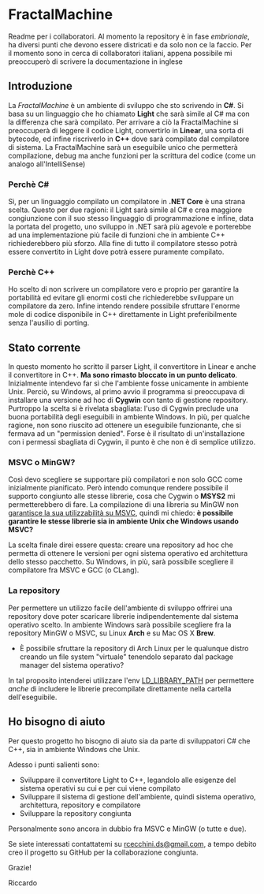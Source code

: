 # FractalMachine
Readme per i collaboratori. Al momento la repository è in fase *embrionale*, ha diversi punti che devono essere districati e da solo non ce la faccio. Per il momento sono in cerca di collaboratori italiani, appena possibile mi preoccuperò di scrivere la documentazione in inglese

## Introduzione 

La *FractalMachine* è un ambiente di sviluppo che sto scrivendo in **C#**. Si basa su un linguaggio che ho chiamato **Light** che sarà simile al C# ma con la differenza che sarà compilato. Per arrivare a ciò la FractalMachine si preoccuperà di leggere il codice Light, convertirlo in **Linear**, una sorta di bytecode, ed infine riscriverlo in **C++** dove sarà compilato dal compilatore di sistema. La FractalMachine sarà un eseguibile unico che permetterà compilazione, debug ma anche funzioni per la scrittura del codice (come un analogo all'IntelliSense)

### Perchè C#

Sì, per un linguaggio compilato un compilatore in **.NET Core** è una strana scelta. Questo per due ragioni: il Light sarà simile al C# e crea maggiore congiunzione con il suo stesso linguaggio di programmazione e infine, data la portata del progetto, uno sviluppo in .NET sarà più agevole e porterebbe ad una implementazione più facile di funzioni che in ambiente C++ richiederebbero più sforzo. Alla fine di tutto il compilatore stesso potrà essere convertito in Light dove potrà essere puramente compilato.

### Perchè C++

Ho scelto di non scrivere un compilatore vero e proprio per garantire la portabilità ed evitare gli enormi costi che richiederebbe sviluppare un compilatore da zero. Infine intendo rendere possibile sfruttare l'enorme mole di codice disponibile in C++ direttamente in Light preferibilmente senza l'ausilio di porting.

## Stato corrente

In questo momento ho scritto il parser Light, il convertitore in Linear e anche il convertitore in C++. **Ma sono rimasto bloccato in un punto delicato**. Inizialmente intendevo far sì che l'ambiente fosse unicamente in ambiente Unix. Perciò, su Windows, al primo avvio il programma si preoccupava di installare una versione ad hoc di **Cygwin** con tanto di gestione repository. Purtroppo la scelta si è rivelata sbagliata: l'uso di Cygwin preclude una buona portabilità degli eseguibili in ambiente Windows. In più, per qualche ragione, non sono riuscito ad ottenere un eseguibile funzionante, che si fermava ad un "permission denied". Forse è il risultato di un'installazione con i permessi sbagliata di Cygwin, il punto è che non è di semplice utilizzo.

### MSVC o MinGW?

Così devo scegliere se supportare più compilatori e non solo GCC come inizialmente pianificato. Però intendo comunque rendere possibile il supporto congiunto alle stesse librerie, cosa che Cygwin o **MSYS2** mi permetterebbero di fare. La compilazione di una libreria su MinGW non [garantisce la sua utilizzabilità su MSVC](http://www.mingw.org/wiki/Interoperability_of_Libraries_Created_by_Different_Compiler_Brands), quindi mi chiedo: **è possibile garantire le stesse librerie sia in ambiente Unix che Windows usando MSVC?**

La scelta finale direi essere questa: creare una repository ad hoc che permetta di ottenere le versioni per ogni sistema operativo ed architettura dello stesso pacchetto. Su Windows, in più, sarà possibile scegliere il compilatore fra MSVC e GCC (o CLang).

### La repository

Per permettere un utilizzo facile dell'ambiente di sviluppo offrirei una repository dove poter scaricare librerie indipendentemente dal sistema operativo scelto. In ambiente Windows sarà possibile scegliere fra la repository MinGW o MSVC, su Linux **Arch** e su Mac OS X **Brew**.

* È possibile sfruttare la repository di Arch Linux per le qualunque distro creando un file system "virtuale" tenendolo separato dal package manager del sistema operativo?

In tal proposito intenderei utilizzare l'env [LD_LIBRARY_PATH](https://unix.stackexchange.com/questions/24811/changing-linked-library-for-a-given-executable-centos-6) per permettere *anche* di includere le librerie precompilate direttamente nella cartella dell'eseguibile. 

## Ho bisogno di aiuto

Per questo progetto ho bisogno di aiuto sia da parte di sviluppatori C# che C++, sia in ambiente Windows che Unix. 

Adesso i punti salienti sono:

- Sviluppare il convertitore Light to C++, legandolo alle esigenze del sistema operativi su cui e per cui viene compilato
- Sviluppare il sistema di gestione dell'ambiente, quindi sistema operativo, architettura, repository e compilatore
- Sviluppare la repository congiunta

Personalmente sono ancora in dubbio fra MSVC e MinGW (o tutte e due).

Se siete interessati contattatemi su rcecchini.ds@gmail.com, a tempo debito creo il progetto su GitHub per la collaborazione congiunta.



Grazie!

Riccardo







